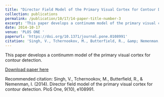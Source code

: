 ```yaml
---
title: "Director Field Model of the Primary Visual Cortex for Contour Detection"
collection: publications
permalink: /publication/10/17/14-paper-title-number-3
excerpt: 'This paper develops a continumm model of the primary visual cortex for contour detection. '
date: 2014-10-17
venue: 'PLOS ONE '
paperurl: 'https://doi.org/10.1371/journal.pone.0108991'
citation: 'Singh, V., Tchernookov, M., Butterfield, R., &amp; Nemenman, I. (2014). Director field model of the primary visual cortex for contour detection. PloS One, 9(10), e108991.'
---
```

This paper develops a continumm model of the primary visual cortex for contour detection. 

[Download paper here](https://vijaysinghncat.github.io/files/paper3.pdf)

Recommended citation: Singh, V., Tchernookov, M., Butterfield, R., & Nemenman, I. (2014). Director field model of the primary visual cortex for contour detection. PloS One, 9(10), e108991.
